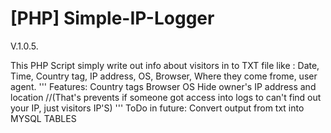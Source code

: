 # [PHP] Simple-IP-Logger

V.1.0.5.

This PHP Script simply write out info about visitors in to TXT file like : Date, Time, Country tag, IP address, OS, Browser, Where they come frome, user agent.
'''
Features: 
          Country tags
          Browser
          OS
          Hide owner's IP address and location 
          //(That's prevents if someone got access into logs to can't find out your IP, just visitors IP'S)
'''
ToDo in future: Convert output from txt into MYSQL TABLES

